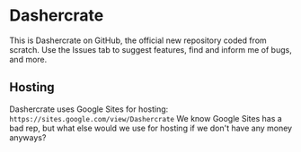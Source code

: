 # Dashercrate

This is Dashercrate on GitHub, the official new repository coded from scratch.
Use the Issues tab to suggest features, find and inform me of bugs, and more.

## Hosting

Dashercrate uses Google Sites for hosting: `https://sites.google.com/view/Dashercrate`
We know Google Sites has a bad rep, but what else would we use for hosting if we don't have any money anyways?
